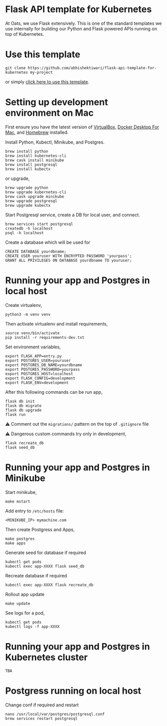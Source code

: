 # Flask API template for Kubernetes
At Oats, we use Flask extensively. This is one of the standard templates we use internally for building our Python and Flask powered APIs running on top of Kubernetes.

# Use this template

```
git clone https://github.com/abhishektiwari/flask-api-template-for-kubernetes my-project
```

or simply [click here to use this template](https://github.com/abhishektiwari/flask-api-template-for-kubernetes/generate).


# Setting up development environment on Mac

First ensure you have the latest version of [VirtualBox](https://www.virtualbox.org/wiki/Downloads), [Docker Desktop For Mac](https://www.docker.com/products/docker-desktop), and [Homebrew](https://brew.sh/) installed.

Install Python, Kubectl, Minikube, and Postgres. 

```
brew install python
brew install kubernetes-cli
brew cask install minikube
brew install postgresql
brew install kubectx
```

or upgrade,

```
brew upgrade python
brew upgrade kubernetes-cli
brew cask upgrade minikube
brew upgrade postgresql
brew upgrade kubectx
```

Start Postgresql service, create a DB for local user, and connect.
```
brew services start postgresql
createdb -h localhost
psql -h localhost
```

Create a database which will be used for 
```
CREATE DATABASE yourdbname;
CREATE USER youruser WITH ENCRYPTED PASSWORD 'yourpass';
GRANT ALL PRIVILEGES ON DATABASE yourdbname TO youruser;
```

# Running your app and Postgres in local host
Create virtualenv,

```
python3 -m venv venv
```

Then activate virtualenv and install requirements,

```
source venv/bin/activate
pip install -r requirements-dev.txt
```

Set environment variables,
```
export FLASK_APP=entry.py
export POSTGRES_USER=youruser
export POSTGRES_DB_NAME=yourdbname
export POSTGRES_PASSWORD=yourpass
export POSTGRES_HOST=localhost
export FLASK_CONFIG=development
export FLASK_ENV=development
```

After this following commands can be run app,
```
flask db init
flask db migrate
flask db upgrade
flask run
```

⚠️ Comment out the `migrations/` pattern on the top of `.gitignore` file

⚠️ Dangerous custom commands try only in development,

```
flask recreate_db
flask seed_db
```

# Running your app and Postgres in Minikube

Start minikube,

```
make mstart
```

Add entry to `/etc/hosts` file:

```
<MINIKUBE_IP> mymachine.com
```

Then create Postgress and Apps,

```
make postgres
make apps
```

Generate seed for database if required

```
kubectl get pods
kubectl exec app-XXXX flask seed_db
```

Recreate database if required

```
kubectl exec app-XXXX flask recreate_db
```

Rollout app update

```
make update
```

See logs for a pod,

```
kubectl get pods
kubectl logs -f app-XXXX
```

# Running your app and Postgres in Kubernetes cluster

```
TBA
```

# Postgress running on local host

Change conf if required and restart

```
nano /usr/local/var/postgres/postgresql.conf
brew services restart postgresql
```

